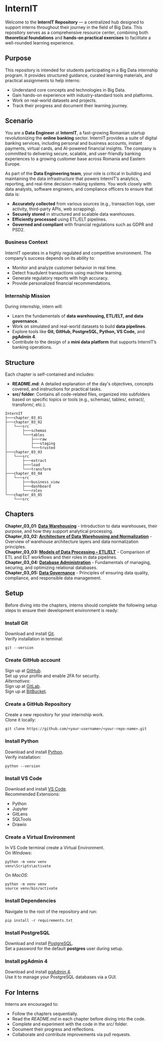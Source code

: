 # InternIT
Welcome to the **InternIT Repository** — a centralized hub designed to support interns throughout their journey in the field of Big Data. This repository serves as a comprehensive resource center, combining both **theoretical foundations** and **hands-on practical exercises** to facilitate a well-rounded learning experience.

## Purpose
This repository is intended for students participating in a Big Data internship program. It provides structured guidance, curated learning materials, and practical assignments to help interns:
* Understand core concepts and technologies in Big Data.
* Gain hands-on experience with industry-standard tools and platforms.
* Work on real-world datasets and projects.
* Track their progress and document their learning journey.

## Scenario
You are a **Data Engineer** at **InternIT**, a fast-growing Romanian startup revolutionizing the **online banking** sector. InternIT provides a suite of digital banking services, including personal and business accounts, instant payments, virtual cards, and AI-powered financial insights. The company is committed to delivering secure, scalable, and user-friendly banking experiences to a growing customer base across Romania and Eastern Europe.

As part of the **Data Engineering team**, your role is critical in building and maintaining the data infrastructure that powers InternIT’s analytics, reporting, and real-time decision-making systems. You work closely with data analysts, software engineers, and compliance officers to ensure that data is:

* **Accurately collected** from various sources (e.g., transaction logs, user activity, third-party APIs, web scrapping).
* **Securely stored** in structured and scalable data warehouses.
* **Efficiently processed** using ETL/ELT pipelines.
* **Governed and compliant** with financial regulations such as GDPR and PSD2.

### Business Context
InternIT operates in a highly regulated and competitive environment. The company’s success depends on its ability to:
* Monitor and analyze customer behavior in real time.
* Detect fraudulent transactions using machine learning.
* Generate regulatory reports with high accuracy.
* Provide personalized financial recommendations.

### Internship Mission
During internship, intern will:
* Learn the fundamentals of **data warehousing, ETL/ELT, and data governance**.
* Work on simulated and real-world datasets to build **data pipelines**.
* Explore tools like **Git, GitHub, PostgreSQL, Python, VS Code,** and **pgAdmin 4**.
* Contribute to the design of a **mini data platform** that supports InternIT’s banking operations.

## Structure
Each chapter is self-contained and includes:
* **README.md**: A detailed explanation of the day's objectives, concepts covered, and instructions for practical tasks.
* **src/ folder**: Contains all code-related files, organized into subfolders based on specific topics or tools (e.g., schemas/, tables/, extract/, transform/, etc.).
```
InternIT
├───chapter_03_01
├───chapter_03_02
│   └───src
│       ├───schemas
│       └───tables
│           ├───raw
│           ├───staging
│           └───trusted
├───chapter_03_03
│   └───src
│       ├───extract
│       ├───load
│       └───transform
├───chapter_03_04
│   └───src
│       ├───business_view
│       ├───dashboard
│       └───roles
└───chapter_03_05
    └───src
```

## Chapters
**Chapter_03_01: [Data Warehousing](./chapter_03_01/)** - Introduction to data warehouses, their purpose, and how they support analytical processing.\
**Chapter_03_02: [Architecture of Data Warehousing and Normalization](./chapter_03_02/)** - Overview of warehouse architecture layers and data normalization principles.\
**Chapter_03_03: [Models of Data Processing – ETL/ELT](./chapter_03_03/)** -  Comparison of ETL and ELT workflows and their roles in data pipelines.\
**Chapter_03_04: [Database Administration](./chapter_03_04/)** - Fundamentals of managing, securing, and optimizing relational databases.\
**Chapter_03_05: [Data Governance](./chapter_03_05/)** - Principles of ensuring data quality, compliance, and responsible data management.

## Setup
Before diving into the chapters, interns should complete the following setup steps to ensure their development environment is ready:

### Install Git
Download and install [Git](https://git-scm.com/downloads).\
Verify installation in terminal:
```shell
git --version
```

### Create GitHub account
Sign up at [GitHub](https://github.com/).\
Set up your profile and enable 2FA for security.\
*Alternatives*:\
Sign up at [GitLab](https://gitlab.com/explore).\
Sign up at [BitBucket](https://www.atlassian.com/software/bitbucket).

### Create a GitHub Repository
Create a new repository for your internship work.\
Clone it locally:
```shell
git clone https://github.com/<your-username>/<your-repo-name>.git
```

### Install Python
Download and install [Python](https://www.python.org/downloads/).\
Verify installation:
```shell
python --version
```

### Install VS Code
Download and install [VS Code](https://code.visualstudio.com/).\
Recommended Extensions:
* Python
* Jupyter
* GitLens
* SQLTools
* Drawio

### Create a Virtual Environment
In VS Code terminal create a Virtual Environment.\
On *Windows*:
```shell
python -m venv venv
venv\Scripts\activate
```
On *MacOS*:
```shell
python -m venv venv
source venv/bin/activate
```

### Install Dependencies
Navigate to the root of the repository and run:
```shell
pip install -r requirements.txt
```

### Install PostgreSQL
Download and install [PostgreSQL](https://www.postgresql.org/download/).\
Set a password for the default **postgres** user during setup.

### Install pgAdmin 4
Download and install [pgAdmin 4](https://www.pgadmin.org/).\
Use it to manage your PostgreSQL databases via a GUI.

## For Interns
Interns are encouraged to:
* Follow the chapters sequentially.
* Read the *README.md* in each chapter before diving into the code.
* Complete and experiment with the code in the *src/* folder.
* Document their progress and reflections.
* Collaborate and contribute improvements via pull requests.